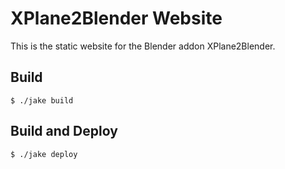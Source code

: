 # XPlane2Blender Website

This is the static website for the Blender addon XPlane2Blender.


## Build

    $ ./jake build


## Build and Deploy

    $ ./jake deploy